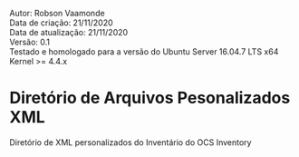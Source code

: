 Autor: Robson Vaamonde<br>
Data de criação: 21/11/2020<br>
Data de atualização: 21/11/2020<br>
Versão: 0.1<br>
Testado e homologado para a versão do Ubuntu Server 16.04.7 LTS x64<br>
Kernel >= 4.4.x<br>

# Diretório de Arquivos Pesonalizados XML
Diretório de XML personalizados do Inventário do OCS Inventory